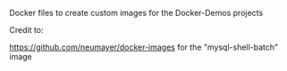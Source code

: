 Docker files to create custom images for the Docker-Demos projects

Credit to:

https://github.com/neumayer/docker-images  for the "mysql-shell-batch" image

